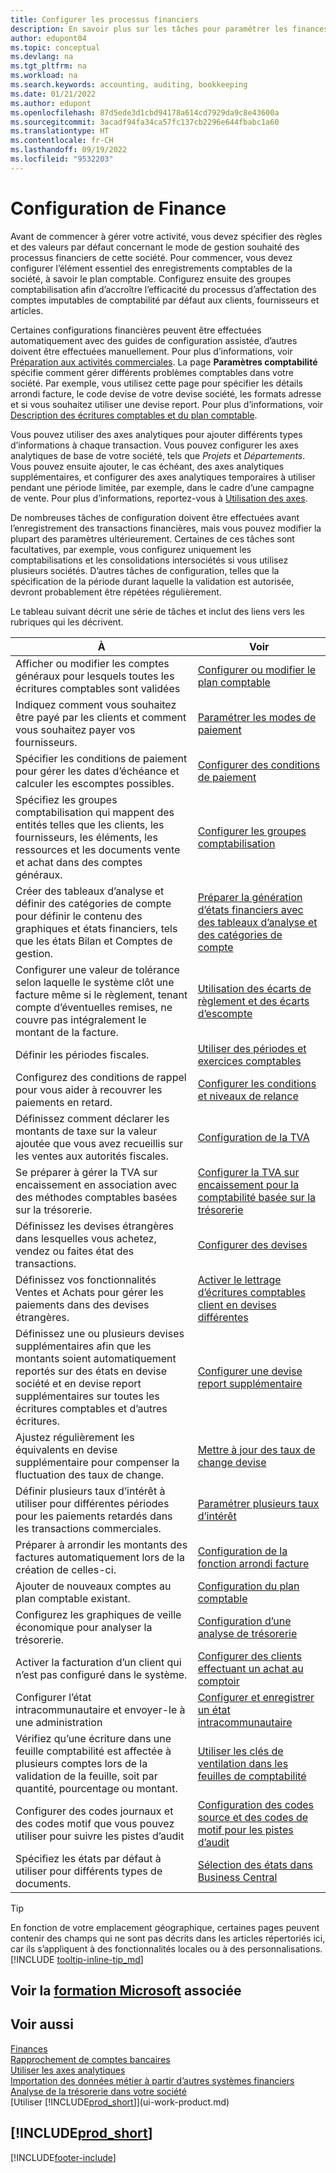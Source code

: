 ```yaml
---
title: Configurer les processus financiers
description: En savoir plus sur les tâches pour paramétrer les finances de votre société afin de les adapter à votre comptabilité ou vos audits.
author: edupont04
ms.topic: conceptual
ms.devlang: na
ms.tgt_pltfrm: na
ms.workload: na
ms.search.keywords: accounting, auditing, bookkeeping
ms.date: 01/21/2022
ms.author: edupont
ms.openlocfilehash: 87d5ede3d1cbd94178a614cd7929da9c8e43600a
ms.sourcegitcommit: 3acadf94fa34ca57fc137cb2296e644fbabc1a60
ms.translationtype: HT
ms.contentlocale: fr-CH
ms.lasthandoff: 09/19/2022
ms.locfileid: "9532203"
---
```

# <a name="setting-up-finance"></a>Configuration de Finance
Avant de commencer à gérer votre activité, vous devez spécifier des règles et des valeurs par défaut concernant le mode de gestion souhaité des processus financiers de cette société. Pour commencer, vous devez configurer l’élément essentiel des enregistrements comptables de la société, à savoir le plan comptable. Configurez ensuite des groupes comptabilisation afin d’accroître l’efficacité du processus d’affectation des comptes imputables de comptabilité par défaut aux clients, fournisseurs et articles.

Certaines configurations financières peuvent être effectuées automatiquement avec des guides de configuration assistée, d’autres doivent être effectuées manuellement. Pour plus d’informations, voir [Préparation aux activités commerciales](ui-get-ready-business.md). La page **Paramètres comptabilité** spécifie comment gérer différents problèmes comptables dans votre société. Par exemple, vous utilisez cette page pour spécifier les détails arrondi facture, le code devise de votre devise société, les formats adresse et si vous souhaitez utiliser une devise report. Pour plus d’informations, voir [Description des écritures comptables et du plan comptable](finance-general-ledger.md).  

Vous pouvez utiliser des axes analytiques pour ajouter différents types d’informations à chaque transaction. Vous pouvez configurer les axes analytiques de base de votre société, tels que *Projets* et *Départements*. Vous pouvez ensuite ajouter, le cas échéant, des axes analytiques supplémentaires, et configurer des axes analytiques temporaires à utiliser pendant une période limitée, par exemple, dans le cadre d’une campagne de vente. Pour plus d’informations, reportez-vous à [Utilisation des axes](finance-dimensions.md).

De nombreuses tâches de configuration doivent être effectuées avant l’enregistrement des transactions financières, mais vous pouvez modifier la plupart des paramètres ultérieurement. Certaines de ces tâches sont facultatives, par exemple, vous configurez uniquement les comptabilisations et les consolidations intersociétés si vous utilisez plusieurs sociétés. D’autres tâches de configuration, telles que la spécification de la période durant laquelle la validation est autorisée, devront probablement être répétées régulièrement.  

Le tableau suivant décrit une série de tâches et inclut des liens vers les rubriques qui les décrivent.

| À | Voir |
| --- | --- |
|Afficher ou modifier les comptes généraux pour lesquels toutes les écritures comptables sont validées|[Configurer ou modifier le plan comptable](finance-setup-chart-accounts.md)|
| Indiquez comment vous souhaitez être payé par les clients et comment vous souhaitez payer vos fournisseurs. |[Paramétrer les modes de paiement](finance-payment-methods.md) |
| Spécifier les conditions de paiement pour gérer les dates d’échéance et calculer les escomptes possibles.|[Configurer des conditions de paiement](finance-payment-terms.md) |
| Spécifiez les groupes comptabilisation qui mappent des entités telles que les clients, les fournisseurs, les éléments, les ressources et les documents vente et achat dans des comptes généraux. |[Configurer les groupes comptabilisation](finance-posting-groups.md)|
|Créer des tableaux d’analyse et définir des catégories de compte pour définir le contenu des graphiques et états financiers, tels que les états Bilan et Comptes de gestion.|[Préparer la génération d’états financiers avec des tableaux d’analyse et des catégories de compte](bi-how-work-account-schedule.md)|
|Configurer une valeur de tolérance selon laquelle le système clôt une facture même si le règlement, tenant compte d’éventuelles remises, ne couvre pas intégralement le montant de la facture.|[Utilisation des écarts de règlement et des écarts d’escompte](finance-payment-tolerance-and-payment-discount-tolerance.md)|
| Définir les périodes fiscales. |[Utiliser des périodes et exercices comptables](finance-accounting-periods-and-fiscal-years.md) |
|Configurez des conditions de rappel pour vous aider à recouvrer les paiements en retard.|[Configurer les conditions et niveaux de relance](finance-setup-reminders.md)|
| Définissez comment déclarer les montants de taxe sur la valeur ajoutée que vous avez recueillis sur les ventes aux autorités fiscales. |[Configuration de la TVA](finance-setup-vat.md)|
|Se préparer à gérer la TVA sur encaissement en association avec des méthodes comptables basées sur la trésorerie.|[Configurer la TVA sur encaissement pour la comptabilité basée sur la trésorerie](finance-setup-unrealized-vat.md)|
|Définissez les devises étrangères dans lesquelles vous achetez, vendez ou faites état des transactions.|[Configurer des devises](finance-set-up-currencies.md)|
| Définissez vos fonctionnalités Ventes et Achats pour gérer les paiements dans des devises étrangères.|[Activer le lettrage d’écritures comptables client en devises différentes](finance-how-enable-application-ledger-entries-different-currencies.md)
|Définissez une ou plusieurs devises supplémentaires afin que les montants soient automatiquement reportés sur des états en devise société et en devise report supplémentaires sur toutes les écritures comptables et d’autres écritures.|[Configurer une devise report supplémentaire](finance-how-setup-additional-currencies.md)|
|Ajustez régulièrement les équivalents en devise supplémentaire pour compenser la fluctuation des taux de change.|[Mettre à jour des taux de change devise](finance-how-update-currencies.md)|
|Définir plusieurs taux d’intérêt à utiliser pour différentes périodes pour les paiements retardés dans les transactions commerciales.|[Paramétrer plusieurs taux d’intérêt](finance-how-to-set-up-multiple-interest-rates.md)|
|Préparer à arrondir les montants des factures automatiquement lors de la création de celles-ci.|[Configuration de la fonction arrondi facture](finance-set-up-invoice-rounding.md)|
| Ajouter de nouveaux comptes au plan comptable existant. |[Configuration du plan comptable](finance-setup-chart-accounts.md) |
| Configurez les graphiques de veille économique pour analyser la trésorerie. |[Configuration d’une analyse de trésorerie](finance-setup-cash-flow-analyses.md) |
|Activer la facturation d’un client qui n’est pas configuré dans le système.|[Configurer des clients effectuant un achat au comptoir](finance-how-to-set-up-cash-customers.md)|
| Configurer l’état intracommunautaire et envoyer-le à une administration | [Configurer et enregistrer un état intracommunautaire](finance-how-setup-report-intrastat.md)|
|Vérifiez qu’une écriture dans une feuille comptabilité est affectée à plusieurs comptes lors de la validation de la feuille, soit par quantité, pourcentage ou montant.|[Utiliser les clés de ventilation dans les feuilles de comptabilité](ui-how-use-allocation-keys-general-journals.md)|
|Configurer des codes journaux et des codes motif que vous pouvez utiliser pour suivre les pistes d’audit|[Configuration des codes source et des codes de motif pour les pistes d’audit](finance-setup-trail-codes.md)|
|Spécifiez les états par défaut à utiliser pour différents types de documents.|[Sélection des états dans Business Central](across-report-selections.md)|

> [!TIP]
> En fonction de votre emplacement géographique, certaines pages peuvent contenir des champs qui ne sont pas décrits dans les articles répertoriés ici, car ils s’appliquent à des fonctionnalités locales ou à des personnalisations. [!INCLUDE [tooltip-inline-tip_md](includes/tooltip-inline-tip_md.md)]

## <a name="see-related-microsoft-training"></a>Voir la [formation Microsoft](/training/paths/set-up-financial-management-dynamics-365-business-central/) associée

## <a name="see-also"></a>Voir aussi

[Finances](finance.md)  
[Rapprochement de comptes bancaires](bank-manage-bank-accounts.md)  
[Utiliser les axes analytiques](finance-dimensions.md)  
[Importation des données métier à partir d’autres systèmes financiers](across-import-data-configuration-packages.md)  
[Analyse de la trésorerie dans votre société](finance-analyze-cash-flow.md)  
[Utiliser [!INCLUDE[prod_short](includes/prod_short.md)]](ui-work-product.md)  

## [!INCLUDE[prod_short](includes/free_trial_md.md)]  


[!INCLUDE[footer-include](includes/footer-banner.md)]
